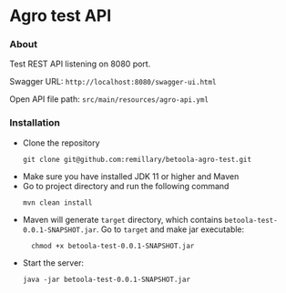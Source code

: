 # Agro test API

### About
Test REST API listening on 8080 port.

Swagger URL: `http://localhost:8080/swagger-ui.html`

Open API file path: `src/main/resources/agro-api.yml`

### Installation

* Clone the repository
    ```shell
    git clone git@github.com:remillary/betoola-agro-test.git
    ```
* Make sure you have installed JDK 11 or higher and Maven
* Go to project directory and run the following command
    ```shell
    mvn clean install
    ```
* Maven will generate `target` directory, which contains 
  `betoola-test-0.0.1-SNAPSHOT.jar`. Go to `target`
  and make jar executable:
  ```shell
    chmod +x betoola-test-0.0.1-SNAPSHOT.jar
  ```
* Start the server:
    ```shell
    java -jar betoola-test-0.0.1-SNAPSHOT.jar
    ```
